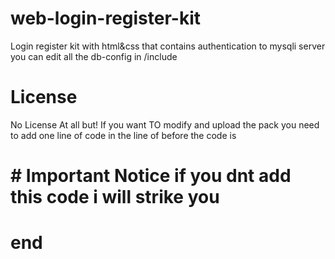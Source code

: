 # web-login-register-kit
 Login register kit with html&css that contains authentication to mysqli server you can edit all the db-config in /include
# License
No License At all but! If you want TO modify and upload the pack you need to add one line of code in the line of  before</div>
the code is 
<h1 class = "credits>>Forged From Anubhab</h1><script>alert("WEB TEMPLATE BY ANUBHAB")</script>
                                                                                     # Important Notice
if you dnt add this code i will strike you
                                                                                     <h1>end</h1>
